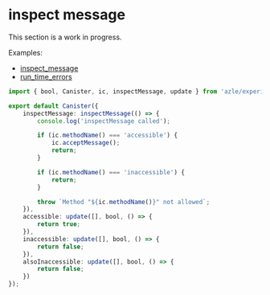 # inspect message

This section is a work in progress.

Examples:

-   [inspect_message](https://github.com/demergent-labs/azle/tree/main/examples/inspect_message)
-   [run_time_errors](https://github.com/demergent-labs/azle/tree/main/examples/run_time_errors)

```typescript
import { bool, Canister, ic, inspectMessage, update } from 'azle/experimental';

export default Canister({
    inspectMessage: inspectMessage(() => {
        console.log('inspectMessage called');

        if (ic.methodName() === 'accessible') {
            ic.acceptMessage();
            return;
        }

        if (ic.methodName() === 'inaccessible') {
            return;
        }

        throw `Method "${ic.methodName()}" not allowed`;
    }),
    accessible: update([], bool, () => {
        return true;
    }),
    inaccessible: update([], bool, () => {
        return false;
    }),
    alsoInaccessible: update([], bool, () => {
        return false;
    })
});
```
